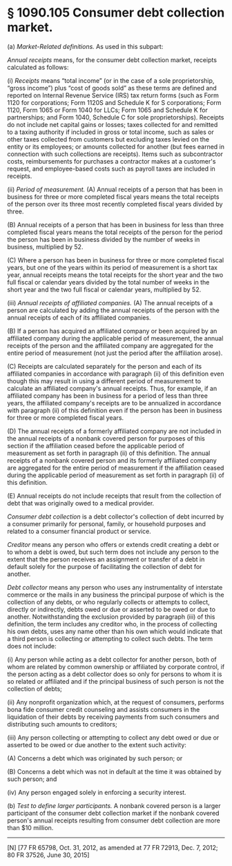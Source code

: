 # § 1090.105   Consumer debt collection market.

(a) *Market-Related definitions.* As used in this subpart:


*Annual receipts* means, for the consumer debt collection market, receipts calculated as follows:


(i) *Receipts* means “total income” (or in the case of a sole proprietorship, “gross income”) plus “cost of goods sold” as these terms are defined and reported on Internal Revenue Service (IRS) tax return forms (such as Form 1120 for corporations; Form 1120S and Schedule K for S corporations; Form 1120, Form 1065 or Form 1040 for LLCs; Form 1065 and Schedule K for partnerships; and Form 1040, Schedule C for sole proprietorships). Receipts do not include net capital gains or losses; taxes collected for and remitted to a taxing authority if included in gross or total income, such as sales or other taxes collected from customers but excluding taxes levied on the entity or its employees; or amounts collected for another (but fees earned in connection with such collections are receipts). Items such as subcontractor costs, reimbursements for purchases a contractor makes at a customer's request, and employee-based costs such as payroll taxes are included in receipts.


(ii) *Period of measurement.* (A) Annual receipts of a person that has been in business for three or more completed fiscal years means the total receipts of the person over its three most recently completed fiscal years divided by three.


(B) Annual receipts of a person that has been in business for less than three completed fiscal years means the total receipts of the person for the period the person has been in business divided by the number of weeks in business, multiplied by 52.


(C) Where a person has been in business for three or more completed fiscal years, but one of the years within its period of measurement is a short tax year, annual receipts means the total receipts for the short year and the two full fiscal or calendar years divided by the total number of weeks in the short year and the two full fiscal or calendar years, multiplied by 52.


(iii) *Annual receipts of affiliated companies.* (A) The annual receipts of a person are calculated by adding the annual receipts of the person with the annual receipts of each of its affiliated companies.


(B) If a person has acquired an affiliated company or been acquired by an affiliated company during the applicable period of measurement, the annual receipts of the person and the affiliated company are aggregated for the entire period of measurement (not just the period after the affiliation arose).


(C) Receipts are calculated separately for the person and each of its affiliated companies in accordance with paragraph (ii) of this definition even though this may result in using a different period of measurement to calculate an affiliated company's annual receipts. Thus, for example, if an affiliated company has been in business for a period of less than three years, the affiliated company's receipts are to be annualized in accordance with paragraph (ii) of this definition even if the person has been in business for three or more completed fiscal years.


(D) The annual receipts of a formerly affiliated company are not included in the annual receipts of a nonbank covered person for purposes of this section if the affiliation ceased before the applicable period of measurement as set forth in paragraph (ii) of this definition. The annual receipts of a nonbank covered person and its formerly affiliated company are aggregated for the entire period of measurement if the affiliation ceased during the applicable period of measurement as set forth in paragraph (ii) of this definition.


(E) Annual receipts do not include receipts that result from the collection of debt that was originally owed to a medical provider.


*Consumer debt collection* is a debt collector's collection of debt incurred by a consumer primarily for personal, family, or household purposes and related to a consumer financial product or service.


*Creditor* means any person who offers or extends credit creating a debt or to whom a debt is owed, but such term does not include any person to the extent that the person receives an assignment or transfer of a debt in default solely for the purpose of facilitating the collection of debt for another.


*Debt collector* means any person who uses any instrumentality of interstate commerce or the mails in any business the principal purpose of which is the collection of any debts, or who regularly collects or attempts to collect, directly or indirectly, debts owed or due or asserted to be owed or due to another. Notwithstanding the exclusion provided by paragraph (iii) of this definition, the term includes any creditor who, in the process of collecting his own debts, uses any name other than his own which would indicate that a third person is collecting or attempting to collect such debts. The term does not include:


(i) Any person while acting as a debt collector for another person, both of whom are related by common ownership or affiliated by corporate control, if the person acting as a debt collector does so only for persons to whom it is so related or affiliated and if the principal business of such person is not the collection of debts;


(ii) Any nonprofit organization which, at the request of consumers, performs bona fide consumer credit counseling and assists consumers in the liquidation of their debts by receiving payments from such consumers and distributing such amounts to creditors;


(iii) Any person collecting or attempting to collect any debt owed or due or asserted to be owed or due another to the extent such activity:


(A) Concerns a debt which was originated by such person; or


(B) Concerns a debt which was not in default at the time it was obtained by such person; and


(iv) Any person engaged solely in enforcing a security interest.


(b) *Test to define larger participants.* A nonbank covered person is a larger participant of the consumer debt collection market if the nonbank covered person's annual receipts resulting from consumer debt collection are more than $10 million.



---

[N] [77 FR 65798, Oct. 31, 2012, as amended at 77 FR 72913, Dec. 7, 2012; 80 FR 37526, June 30, 2015]





